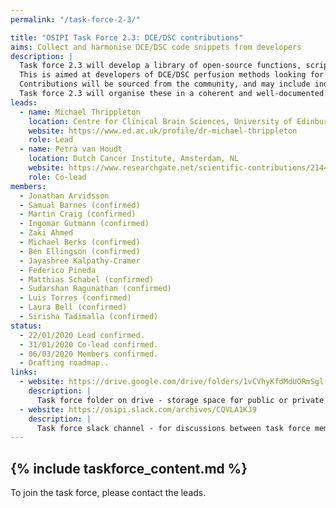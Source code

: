 ```yaml
---
permalink: "/task-force-2-3/"

title: "OSIPI Task Force 2.3: DCE/DSC contributions"
aims: Collect and harmonise DCE/DSC code snippets from developers
description: |
  Task force 2.3 will develop a library of open-source functions, scripts and pipelines for DCE/DSC perfusion imaging analysis. 
  This is aimed at developers of DCE/DSC perfusion methods looking for specific functionality or development templates, or who want to share their own in-house developments with others. 
  Contributions will be sourced from the community, and may include individual functions and more complete pipelines in various programming languages. 
  Task force 2.3 will organise these in a coherent and well-documented library structure as defined by task force 2.1, then identify and develop any missing functionality. 
leads:
  - name: Michael Thrippleton
    location: Centre for Clinical Brain Sciences, University of Edinburgh, UK
    website: https://www.ed.ac.uk/profile/dr-michael-thrippleton
    role: Lead
  - name: Petra van Houdt
    location: Dutch Cancer Institute, Amsterdam, NL
    website: https://www.researchgate.net/scientific-contributions/2144629837_Petra_J_van_Houdt
    role: Co-lead
members:
  - Jonathan Arvidsson
  - Samual Barnes (confirmed)
  - Martin Craig (confirmed)
  - Ingomar Gutmann (confirmed)
  - Zaki Ahmed
  - Michael Berks (confirmed)
  - Ben Ellingson (confirmed)
  - Jayashree Kalpathy-Cramer
  - Federico Pineda
  - Matthias Schabel (confirmed)
  - Sudarshan Ragunathan (confirmed)
  - Luis Torres (confirmed)
  - Laura Bell (confirmed)
  - Sirisha Tadimalla (confirmed)
status:
  - 22/01/2020 Lead confirmed.
  - 31/01/2020 Co-lead confirmed.
  - 06/03/2020 Members confirmed.
  - Drafting roadmap..
links:
  - website: https://drive.google.com/drive/folders/1vCVhyKfdMdUORmSgl-M7Du71qDjsRurc
    description: |
      Task force folder on drive - storage space for public or private documents developed by the task force.
  - website: https://osipi.slack.com/archives/CQVLA1KJ9
    description: |
      Task force slack channel - for discussions between task force members.
---
```


{% include taskforce_content.md %}
---

To join the task force, please contact the leads.
